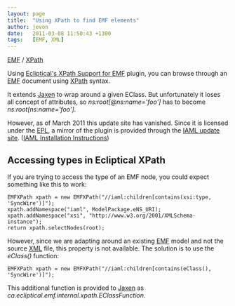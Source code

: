 ```yaml
---
layout: page
title:  "Using XPath to find EMF elements"
author: jevon
date:   2011-03-08 11:50:43 +1300
tags:   [EMF, XML]
---
```


[EMF](EMF.md) / [XPath](XPath.md)

Using <a href="http://www.eclipticalsoftware.com/emf/xpath/">Ecliptical's XPath Support for EMF</a> plugin, you can browse through an [EMF](EMF.md) document using [XPath](XPath.md) syntax.

It extends [Jaxen](jaxen.md) to wrap around a given EClass. But unfortunately it loses all concept of attributes, so _ns:root[@ns:name='foo']_ has to become _ns:root[ns:name='foo']_.

However, as of March 2011 this update site has vanished. Since it is licensed under the [EPL](epl.md), a mirror of the plugin is provided through the <a href="http://iaml.googlecode.com/svn/trunk/org.openiaml.update/">IAML update site</a>. (<a href="http://code.google.com/p/iaml/wiki/Installation">IAML Installation Instructions</a>)

## Accessing types in Ecliptical XPath
If you are trying to access the type of an EMF node, you could expect something like this to work:

```
EMFXPath xpath = new EMFXPath("//iaml:children[contains(xsi:type, 'SyncWire')]");
xpath.addNamespace("iaml", ModelPackage.eNS_URI);
xpath.addNamespace("xsi", "http://www.w3.org/2001/XMLSchema-instance");
return xpath.selectNodes(root);
```

However, since we are adapting around an existing [EMF](EMF.md) model and not the source [XML](XML.md) file, this property is not available. The solution is to use the _eClass()_ function:

`EMFXPath xpath = new EMFXPath("//iaml:children[contains(eClass(), 'SyncWire')]");`

This additional function is provided to [Jaxen](jaxen.md) as _ca.ecliptical.emf.internal.xpath.EClassFunction_.
